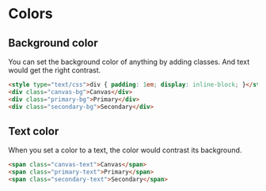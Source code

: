 # Colors

## Background color

You can set the background color of anything by adding classes. And text would get the right contrast.

```HTML
<style type="text/css">div { padding: 1em; display: inline-block; }</style>
<div class="canvas-bg">Canvas</div>
<div class="primary-bg">Primary</div>
<div class="secondary-bg">Secondary</div>
```

## Text color

When you set a color to a text, the color would contrast its background.

```HTML
<span class="canvas-text">Canvas</span>
<span class="primary-text">Primary</span>
<span class="secondary-text">Secondary</span>
```
